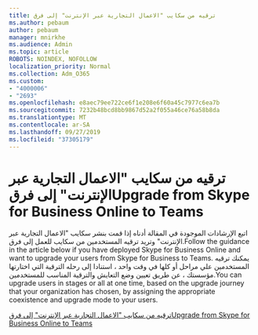 ```yaml
---
title: ترقيه من سكايب "الاعمال التجارية عبر الإنترنت" إلى فرق
ms.author: pebaum
author: pebaum
manager: mnirkhe
ms.audience: Admin
ms.topic: article
ROBOTS: NOINDEX, NOFOLLOW
localization_priority: Normal
ms.collection: Adm_O365
ms.custom:
- "4000006"
- "2693"
ms.openlocfilehash: e8aec79ee722ce6f1e208e6f60a45c7977c6ea7b
ms.sourcegitcommit: 7232b48bcd8bb9867d52a2f055a46ce76a58b8da
ms.translationtype: MT
ms.contentlocale: ar-SA
ms.lasthandoff: 09/27/2019
ms.locfileid: "37305179"
---
```

# <a name="upgrade-from-skype-for-business-online-to-teams"></a><span data-ttu-id="5d6b7-102">ترقيه من سكايب "الاعمال التجارية عبر الإنترنت" إلى فرق</span><span class="sxs-lookup"><span data-stu-id="5d6b7-102">Upgrade from Skype for Business Online to Teams</span></span>  

<span data-ttu-id="5d6b7-103">اتبع الإرشادات الموجودة في المقالة أدناه إذا قمت بنشر سكايب "الاعمال التجارية عبر الإنترنت" وتريد ترقيه المستخدمين من سكايب للعمل إلى فرق.</span><span class="sxs-lookup"><span data-stu-id="5d6b7-103">Follow the guidance in the article below if you have deployed Skype for Business Online and want to upgrade your users from Skype for Business to Teams.</span></span> <span data-ttu-id="5d6b7-104">يمكنك ترقيه المستخدمين علي مراحل أو كلها في وقت واحد ، استنادا إلى رحله الترقية التي اختارتها مؤسستك ، عن طريق تعيين وضع التعايش والترقية المناسب للمستخدمين.</span><span class="sxs-lookup"><span data-stu-id="5d6b7-104">You can upgrade users in stages or all at one time, based on the upgrade journey that your organization has chosen, by assigning the appropriate coexistence and upgrade mode to your users.</span></span>

[<span data-ttu-id="5d6b7-105">ترقيه من سكايب "الاعمال التجارية عبر الإنترنت" إلى فرق</span><span class="sxs-lookup"><span data-stu-id="5d6b7-105">Upgrade from Skype for Business Online to Teams</span></span>](https://docs.microsoft.com/MicrosoftTeams/upgrade-to-teams-execute-skypeforbusinessonline) 